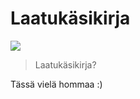 # Laatukäsikirja

![](https://openclipart.org/image/400px/svg_to_png/228226/Trophy.png)

> Laatukäsikirja?

Tässä vielä hommaa :)